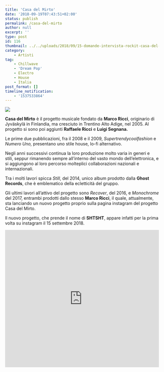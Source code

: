 ```yaml
---
title: 'Casa del Mirto'
date: '2018-09-19T07:43:51+02:00'
status: publish
permalink: /casa-del-mirto
author: null
excerpt: ''
type: post
id: 116
thumbnail: ../../uploads/2018/09/15-domande-intervista-rockit-casa-del-mirto-150x150.jpg
category:
    - Artisti
tag:
    - Chillwave
    - 'Dream Pop'
    - Electro
    - House
    - Italia
post_format: []
timeline_notification:
    - '1537533864'
---
```

![](http://bottleofmusic.000webhostapp.com/wp-content/uploads/2018/09/15-domande-intervista-rockit-casa-del-mirto.jpg)

**Casa del Mirto** è il progetto musicale fondato da **Marco Ricci**, originario di Jyväskylä in Finlandia, ma cresciuto in Trentino Alto Adige, nel 2005. Al progetto si sono poi aggiunti **Raffaele Ricci** e **Luigi Segnana.**

Le prime due pubblicazioni, fra il 2008 e il 2009, *Supertrendycoolfashion* e *Numero Uno,* presentano uno stile house, lo-fi alternativo.

Negli anni successivi continua la loro produzione molto varia in generi e stili, seppur rimanendo sempre all’interno del vasto mondo dell’elettronica, e si aggiungono al loro percorso molteplici collaborazioni nazionali e internazionali.

Tra i molti lavori spicca *Still*, del 2014, unico album prodotto dalla **Ghost Records**, che è emblematico della ecletticità del gruppo.

Gli ultimi lavori all’attivo del progetto sono *Recover*, del 2016, e *Monochrome* del 2017, entrambi prodotti dallo stesso **Marco Ricci**, il quale, attualmente, sta lanciando un nuovo progetto proprio sulla pagina instagram del progetto Casa del Mirto.

Il nuovo progetto, che prende il nome di **SHTSHT**, appare infatti per la prima volta su instagram il 15 settembre 2018.  
<iframe allow="autoplay" frameborder="no" height="450" scrolling="no" src="http://w.soundcloud.com/player/?url=http%3A//api.soundcloud.com/playlists/643346553&color=%23383838&auto_play=false&hide_related=false&show_comments=true&show_user=true&show_reposts=false&show_teaser=true&visual=true" width="100%"></iframe>